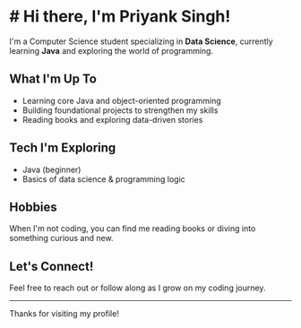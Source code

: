 # # Hi there, I'm Priyank Singh!

I'm a Computer Science student specializing in **Data Science**, currently learning **Java** and exploring the world of programming.

## What I'm Up To
- Learning core Java and object-oriented programming
- Building foundational projects to strengthen my skills
- Reading books and exploring data-driven stories

## Tech I'm Exploring
- Java (beginner)
- Basics of data science & programming logic

## Hobbies
When I'm not coding, you can find me reading books or diving into something curious and new.

## Let's Connect!
Feel free to reach out or follow along as I grow on my coding journey.

---

Thanks for visiting my profile!
